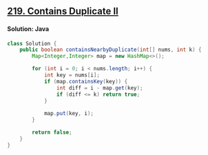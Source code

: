## [219. Contains Duplicate II](https://leetcode.com/problems/contains-duplicate-ii/description/)

#### Solution: Java
```java
class Solution {
    public boolean containsNearbyDuplicate(int[] nums, int k) {
        Map<Integer,Integer> map = new HashMap<>();

        for (int i = 0; i < nums.length; i++) {
            int key = nums[i];
            if (map.containsKey(key)) {
                int diff = i - map.get(key);
                if (diff <= k) return true;
            } 
            
            map.put(key, i);
        }

        return false;
    }
}
```